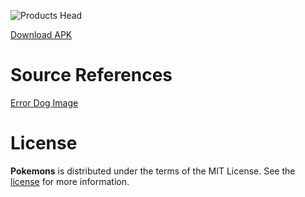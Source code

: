 ![Products Head](docs/head.png "Products Head")

[Download APK](https://alad1nks.github.io/pokemons/pokemons.apk)

# Source References

[Error Dog Image](https://memedia.ru/spec/antidogs.php)

# License

**Pokemons** is distributed under the terms of the MIT License. See the [license](LICENSE) for more
information.
